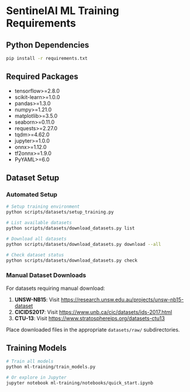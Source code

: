 # SentinelAI ML Training Requirements

## Python Dependencies
```bash
pip install -r requirements.txt
```

## Required Packages
- tensorflow>=2.8.0
- scikit-learn>=1.0.0
- pandas>=1.3.0
- numpy>=1.21.0
- matplotlib>=3.5.0
- seaborn>=0.11.0
- requests>=2.27.0
- tqdm>=4.62.0
- jupyter>=1.0.0
- onnx>=1.12.0
- tf2onnx>=1.9.0
- PyYAML>=6.0

## Dataset Setup

### Automated Setup
```bash
# Setup training environment
python scripts/datasets/setup_training.py

# List available datasets
python scripts/datasets/download_datasets.py list

# Download all datasets
python scripts/datasets/download_datasets.py download --all

# Check dataset status
python scripts/datasets/download_datasets.py check
```

### Manual Dataset Downloads

For datasets requiring manual download:

1. **UNSW-NB15**: Visit https://research.unsw.edu.au/projects/unsw-nb15-dataset
2. **CICIDS2017**: Visit https://www.unb.ca/cic/datasets/ids-2017.html
3. **CTU-13**: Visit https://www.stratosphereips.org/datasets-ctu13

Place downloaded files in the appropriate `datasets/raw/` subdirectories.

## Training Models

```bash
# Train all models
python ml-training/train_models.py

# Or explore in Jupyter
jupyter notebook ml-training/notebooks/quick_start.ipynb
```
